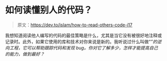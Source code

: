 # 如何读懂别人的代码？

> 原文：<https://dev.to/islam/how-to-read-others-code-i17>

我想知道阅读他人编写的代码的最佳策略是什么，尤其是当它没有被很好地注释或记录时。此外，如果它使用的库和技术对你来说是新的。我听说过什么叫做“*”的逆向工程，它可以帮助跟踪代码和发现 bug。你对它了解多少，怎样才能提高自己的能力，做到最好？*